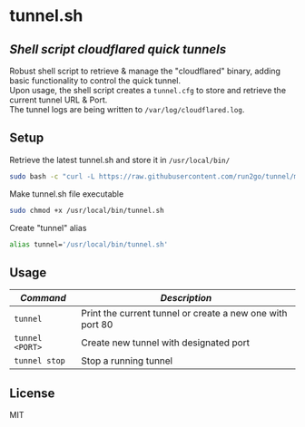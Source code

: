 # tunnel.sh
## _Shell script cloudflared quick tunnels_
Robust shell script to retrieve & manage the "cloudflared" binary, adding basic functionality to control the quick tunnel.<br>
Upon usage, the shell script creates a ```tunnel.cfg``` to store and retrieve the current tunnel URL & Port.<br>
The tunnel logs are being written to ```/var/log/cloudflared.log```.

## Setup
Retrieve the latest tunnel.sh and store it in ```/usr/local/bin/```
```sh
sudo bash -c "curl -L https://raw.githubusercontent.com/run2go/tunnel/main/tunnel.sh > /usr/local/bin/tunnel.sh"
```

Make tunnel.sh file executable
```sh
sudo chmod +x /usr/local/bin/tunnel.sh
```

Create "tunnel" alias
```sh
alias tunnel='/usr/local/bin/tunnel.sh'
```

## Usage
| _Command_ | _Description_ |
| ------ | ------ |
| ```tunnel``` | Print the current tunnel or create a new one with port 80 |
| ```tunnel <PORT>``` | Create new tunnel with designated port |
| ```tunnel stop``` | Stop a running tunnel |

## License
MIT
